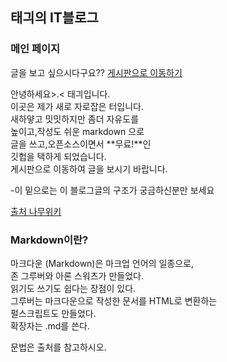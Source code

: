 ## 태긔의 IT블로그
### 메인 페이지

글을 보고 싶으시다구요??
[게시판으로 이동하기](/Taek-2_blog/board/)


안녕하세요>.< 태긔입니다.  
이곳은 제가 새로 자로잡은 터입니다.  
새하얗고 밋밋하지만 좀더 자유도를  
높이고,작성도 쉬운 markdown 으로  
글을 쓰고,오픈소스이면서 **무료!**인  
깃헙을 택하게 되었습니다.  
게시판으로 이동하여 글을 보시기 바랍니다.  

-이 밑으로는 이 블로그글의 구조가 궁금하신분만 보세요  


[출처 나무위키](https://namu.wiki/w/%EB%A7%88%ED%81%AC%EB%8B%A4%EC%9A%B4)
### Markdown이란?

마크다운 (Markdown)은 마크업 언어의 일종으로,  
 존 그루버와 아론 스워츠가 만들었다.  
읽기도 쓰기도 쉽다는 장점이 있다.  
그루버는 마크다운으로 작성한 문서를 HTML로 변환하는  
펄스크립트도 만들었다.  
확장자는 .md를 쓴다.  

문법은 출처를 참고하시오.
